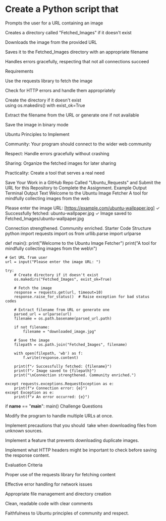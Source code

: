 # Create a Python script that

Prompts the user for a URL containing an image

Creates a directory called "Fetched_Images" if it doesn't exist

Downloads the image from the provided URL

Saves it to the Fetched_Images directory with an appropriate filename

Handles errors gracefully, respecting that not all connections succeed

Requirements

Use the requests library to fetch the image

Check for HTTP errors and handle them appropriately

Create the directory if it doesn't exist using os.makedirs() with exist_ok=True

Extract the filename from the URL or generate one if not available

Save the image in binary mode

Ubuntu Principles to Implement

Community: Your program should connect to the wider web community

Respect: Handle errors gracefully without crashing

Sharing: Organize the fetched images for later sharing

Practicality: Create a tool that serves a real need

Save Your Work in a GitHub Repo Called "Ubuntu_Requests" and Submit the URL for this Repository to Complete the Assignment.
Example Output
Terminal Output Text
Welcome to the Ubuntu Image Fetcher
A tool for mindfully collecting images from the web

Please enter the image URL: [https://example.com/ubuntu-wallpaper.jpg]
✓ Successfully fetched: ubuntu-wallpaper.jpg
✓ Image saved to Fetched_Images/ubuntu-wallpaper.jpg

Connection strengthened. Community enriched.
Starter Code Structure
python
import requests
import os
from urllib.parse import urlparse

def main():
    print("Welcome to the Ubuntu Image Fetcher")
    print("A tool for mindfully collecting images from the web\n")

    # Get URL from user
    url = input("Please enter the image URL: ")
    
    try:
        # Create directory if it doesn't exist
        os.makedirs("Fetched_Images", exist_ok=True)
        
        # Fetch the image
        response = requests.get(url, timeout=10)
        response.raise_for_status()  # Raise exception for bad status codes
        
        # Extract filename from URL or generate one
        parsed_url = urlparse(url)
        filename = os.path.basename(parsed_url.path)
        
        if not filename:
            filename = "downloaded_image.jpg"
            
        # Save the image
        filepath = os.path.join("Fetched_Images", filename)
        
        with open(filepath, 'wb') as f:
            f.write(response.content)
            
        print(f"✓ Successfully fetched: {filename}")
        print(f"✓ Image saved to {filepath}")
        print("\nConnection strengthened. Community enriched.")
        
    except requests.exceptions.RequestException as e:
        print(f"✗ Connection error: {e}")
    except Exception as e:
        print(f"✗ An error occurred: {e}")

if __name__ == "__main__":
    main()
Challenge Questions

Modify the program to handle multiple URLs at once.

Implement precautions that you should  take when downloading files from unknown sources.

Implement a feature that prevents downloading duplicate images.

Implement what HTTP headers might be important to check before saving the response content.

Evaluation Criteria

Proper use of the requests library for fetching content

Effective error handling for network issues

Appropriate file management and directory creation

Clean, readable code with clear comments

Faithfulness to Ubuntu principles of community and respect.
